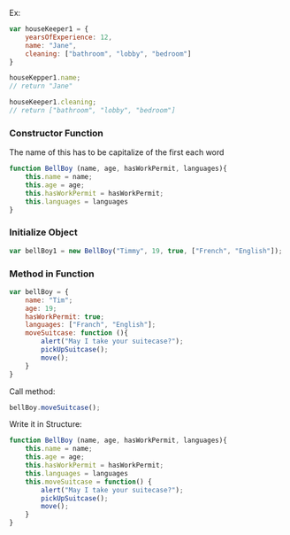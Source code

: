 
Ex: 

```js
var houseKeeper1 = {
	yearsOfExperience: 12,
	name: "Jane",
	cleaning: ["bathroom", "lobby", "bedroom"]
}
```

```js
houseKepper1.name;
// return "Jane"
```

```js
houseKeeper1.cleaning;
// return ["bathroom", "lobby", "bedroom"]
```

### Constructor Function

The name of this has to be capitalize of the first each word

```js
function BellBoy (name, age, hasWorkPermit, languages){
	this.name = name;
	this.age = age;
	this.hasWorkPermit = hasWorkPermit;
	this.languages = languages
}
```

### Initialize Object

```js
var bellBoy1 = new BellBoy("Timmy", 19, true, ["French", "English"]);
```



### Method in Function

```js
var bellBoy = {
	name: "Tim";
	age: 19;
	hasWorkPermit: true;
	languages: ["Franch", "English"];
	moveSuitcase: function (){
		alert("May I take your suitecase?");
		pickUpSuitcase();
		move();
	}
}
```
Call method: 

```js
bellBoy.moveSuitcase();
```

Write it in Structure:

```js
function BellBoy (name, age, hasWorkPermit, languages){
	this.name = name;
	this.age = age;
	this.hasWorkPermit = hasWorkPermit;
	this.languages = languages
	this.moveSuitcase = function() {
		alert("May I take your suitecase?");
		pickUpSuitcase();
		move();
	}
}
```

